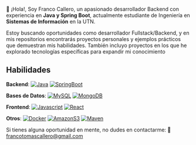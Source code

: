  
👋 ¡Hola!, Soy Franco Callero, un apasionado desarrollador Backend con experiencia en <b>Java y Spring Boot</b>, actualmente estudiante de Ingeniería en <b>Sistemas de Información</b> en la UTN.

Estoy buscando oportunidades como desarrollador Fullstack/Backend, y en mis repositorios encontrarás proyectos personales y ejemplos prácticos que demuestran mis habilidades. También incluyo proyectos en los que he explorado tecnologías específicas para expandir mi conocimiento

## Habilidades
<b>Backend</b>: [![Java](https://img.shields.io/badge/Java-2023123?style=for-the-badge&logo=java&logoColor=white&labelColor=101010&color=e69019)]() [![SpringBoot](https://img.shields.io/badge/SpringBoot-2023123?style=for-the-badge&logo=springboot&logoColor=white&labelColor=101010&color=2fe02f)]()

<b>Bases de Datos</b>: [![MySQL](https://img.shields.io/badge/MySQL-2023123?style=for-the-badge&logo=mysql&logoColor=white&labelColor=101010&color=f29111)]() [![MongoDB](https://img.shields.io/badge/MongoDB-2023123?style=for-the-badge&logo=mongodb&logoColor=white&labelColor=101010&color=589636)]()

<b>Frontend</b>: [![Javascript](https://img.shields.io/badge/Javascript-2023123?style=for-the-badge&logo=javascript&logoColor=white&labelColor=101010&color=f0db4f)]() [![React](https://img.shields.io/badge/react-2023123?style=for-the-badge&logo=react&logoColor=white&labelColor=101010&color=0db7ed)]()

<b>Otros</b>: [![Docker](https://img.shields.io/badge/Docker-2023123?style=for-the-badge&logo=docker&logoColor=white&labelColor=101010&color=0db7ed)]() [![AmazonS3](https://img.shields.io/badge/AmazonS3-2023123?style=for-the-badge&logo=amazons3&logoColor=white&labelColor=101010&color=FF9900)]() [![Maven](https://img.shields.io/badge/Maven-2023123?style=for-the-badge&logo=apachemaven&logoColor=white&labelColor=101010&color=C71A36)]()

Si tienes alguna oportunidad en mente, no dudes en contactarme: 📩 francotomascallero@gmail.com
